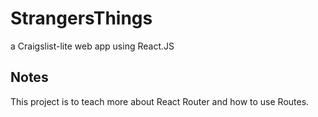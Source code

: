 # StrangersThings
a Craigslist-lite web app using React.JS

## Notes 
This project is to teach more about React Router and how to use Routes. 
